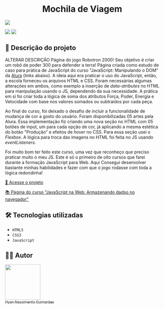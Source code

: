 <h1 align="center"> Mochila de Viagem </h1>

![](https://github.com/hyanguimaraes/Mochila_de_viagem/blob/main/img/Mochila_de_viagem.gif?raw=true#vitrinedev)

![](https://img.shields.io/github/forks/hyanguimaraes/Mochila_de_viagem?style=social) ![](https://img.shields.io/github/last-commit/hyanguimaraes/Mochila_de_viagem?style=plastic)

📝 Descrição do projeto
---
ALTERAR DESCRIÇÃO
Página do jogo Robotron 2000! Seu objetivo é criar um robô de poder 300 para defender a terra!
Página criada como estudo de caso para prática de JavaScript do curso "JavaScript: Manipulando o DOM" da [Alura](https://www.alura.com.br/) (links abaixo). A ideia aqui era praticar o uso do JavaScript, então, a escola forneceu os arquivos HTML e CSS. Foram necessárias algumas alterações em ambos, como exemplo a inserção de _data-atributes_ no HTML para manipulação usando o JS, dependendo da sua necessidade. A prática em sí foi criar toda a lógica de soma dos atributos Força, Poder, Energia e Velocidade com base nos valores somados ou subtraídos por cada peça.

Ao final do curso, foi deixado o desafio de incluir a funcionalidade de mudança de cor a gosto do usuário. Foram disponibilizadas 05 artes pela Alura. Essa implementação fiz criando uma nova seção no HTML com 05 botões de input, um para cada opção de cor, já aplicando a mesma estética do botão "Produção" e efeitos de _hover_ no CSS. Para essa seção usei o _Flexbox_. A lógica para troca das imagens no HTML foi feita no JS usando _eventListeners_.

Foi muito bom ter feito este curso, uma vez que reconheço que preciso praticar muito o meu JS. Este é só o primeiro de oito cursos que farei durante a formação JavaScript para Web. Aqui Consegui desenvolver bastante minhas habilidades e fazer com que o jogo rodasse com toda a lógica redondinha!

[🔗 Acesse o projeto](https://hyanguimaraes.github.io/Mochila_de_viagem/)

[📚 Página do curso "JavaScript na Web: Armazenando dadso no navegador"](https://cursos.alura.com.br/course/javascript-web-armazenando-dados-navegador)

🛠️ Tecnologias utilizadas
---
- ``HTML5``
- ``CSS3``
- ``JavaScript``

✍🏻 Autor
---
 [<img src="https://avatars.githubusercontent.com/u/112709798?s=400&u=bf197a3880a44c701b3303e07c052a74cb8d96b1&v=4" width=115><br><sub>Hyan Nascimento Guimarães</sub>](https://github.com/hyanguimaraes)